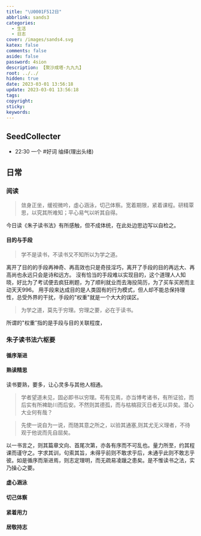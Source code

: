 ```yaml
---
title: "\U0001F512日"
abbrlink: sands3
categories:
  - 生活
  - 日志
cover: /images/sands4.svg
katex: false
comments: false
aside: false
password: 4sion
description: 【聚沙成塔·九九九】
root: ../../
hidden: true
date: 2023-03-01 13:56:18
update: 2023-03-01 13:56:18
tags:
copyright:
sticky:
keywords:
---
```


## SeedCollecter
- 22:30 一个 #好词 䌷绎(理出头绪)


## 日常
### 阅读
> 敛身正坐，缓视微吟，虛心涵泳，切己体察。宽着期限，紧着课程。研精覃思，以究其所难知；平心易气以听其自得。

今日读《朱子读书法》有所感触，但不成体统，在此处边思边写以自检之。


#### 目的与手段
> 学不是读书，不读书又不知所以为学之道。

离开了目的的手段再神奇、再高效也只是奇技淫巧，离开了手段的目的再远大、再高尚也永远只会是诗和远方。
沒有恰当的手段难以实现目的，这个道理人人知晓，好比为了考试便去疯狂刷题，为了顺利就业而去海投简历，为了买车买房而主动天天996。
用手段来达成目的是人类固有的行为模式，但人却不能总保持理性，总受外界的干扰，手段的"权重"就是一个大大的误区。
> 为学之道，莫先于穷理。穷理之要，必在于读书。

所谓的"权重″指的是手段与目的关联程度，
### 朱子读书法六枢要
#### 循序渐进

#### 熟读精思
读书要熟，要多，让心灵多与其他人相通。
> 学者望道未见，固必即书以穷理。苟有见焉，亦当博考诸书，有所证验，而后实有所裨助川而后安。不然则其德孤，而与枯槁寂灭日者无以异矣。潜心大业何有哉？

> 先使一说自为一说，而随其意之所之，以验其通塞,则其尤无义理者，不待观于他说而先自屈矣。


以一书言之，则其篇章文向、首尾次第，亦各有序而不可乱也。量力所至，约其程课而谨守之。字求其训，句索其旨，未得乎前则不敢求乎后，未通乎此则不敢志乎彼。如是循序而渐进焉，则志定理明，而无疏易凌躐之患矣。是不惟读书之法，实乃操心之要。

#### 虚心涵泳

#### 切己体察

#### 紧着用力

#### 居敬持志